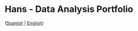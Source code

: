 # Hans - Data Analysis Portfolio 
([Spanish](https://github.com/HansAllTech/Hans_Data_Analysis_Portfolio/blob/main/Proyectos.md#tabla-de-contenido-es--en) | [English](https://github.com/HansAllTech/Hans_Data_Analysis_Portfolio/blob/main/Projects.md#table-of-content-es--en))   
                             
                                                                                                                                                     
                                         
                                                            
                              
                    
                       
     
    
         
     
   
 
 
 
